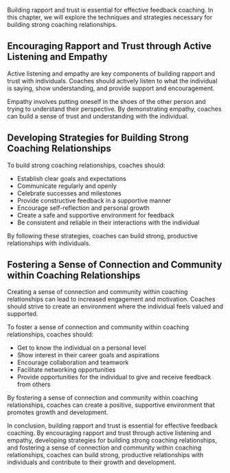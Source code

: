 
Building rapport and trust is essential for effective feedback coaching. In this chapter, we will explore the techniques and strategies necessary for building strong coaching relationships.

Encouraging Rapport and Trust through Active Listening and Empathy
------------------------------------------------------------------

Active listening and empathy are key components of building rapport and trust with individuals. Coaches should actively listen to what the individual is saying, show understanding, and provide support and encouragement.

Empathy involves putting oneself in the shoes of the other person and trying to understand their perspective. By demonstrating empathy, coaches can build a sense of trust and understanding with the individual.

Developing Strategies for Building Strong Coaching Relationships
----------------------------------------------------------------

To build strong coaching relationships, coaches should:

* Establish clear goals and expectations
* Communicate regularly and openly
* Celebrate successes and milestones
* Provide constructive feedback in a supportive manner
* Encourage self-reflection and personal growth
* Create a safe and supportive environment for feedback
* Be consistent and reliable in their interactions with the individual

By following these strategies, coaches can build strong, productive relationships with individuals.

Fostering a Sense of Connection and Community within Coaching Relationships
---------------------------------------------------------------------------

Creating a sense of connection and community within coaching relationships can lead to increased engagement and motivation. Coaches should strive to create an environment where the individual feels valued and supported.

To foster a sense of connection and community within coaching relationships, coaches should:

* Get to know the individual on a personal level
* Show interest in their career goals and aspirations
* Encourage collaboration and teamwork
* Facilitate networking opportunities
* Provide opportunities for the individual to give and receive feedback from others

By fostering a sense of connection and community within coaching relationships, coaches can create a positive, supportive environment that promotes growth and development.

In conclusion, building rapport and trust is essential for effective feedback coaching. By encouraging rapport and trust through active listening and empathy, developing strategies for building strong coaching relationships, and fostering a sense of connection and community within coaching relationships, coaches can build strong, productive relationships with individuals and contribute to their growth and development.
